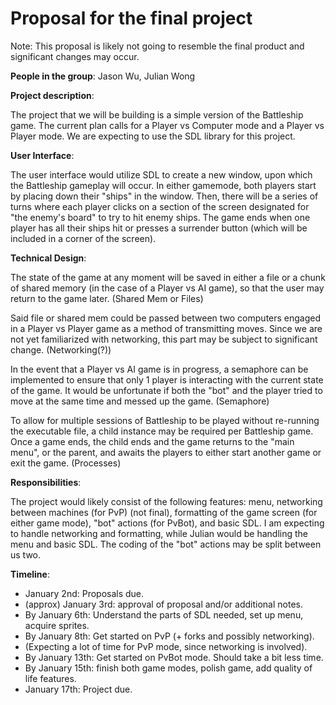 # Proposal for the final project

Note: This proposal is likely not going to resemble the final
product and significant changes may occur.

**People in the group**: Jason Wu, Julian Wong

**Project description**:

The project that we will be building is a simple version of the
Battleship game. The current plan calls for a Player vs Computer
mode and a Player vs Player mode. We are expecting to use the SDL
library for this project.

**User Interface**:

The user interface would utilize SDL to create a new window, upon
which the Battleship gameplay will occur. In either gamemode, both
players start by placing down their "ships" in the window. Then,
there will be a series of turns where each player clicks on a section
of the screen designated for "the enemy's board" to try to hit enemy
ships. The game ends when one player has all their ships hit or
presses a surrender button (which will be included in a corner of
the screen).

**Technical Design**:

The state of the game at any moment will be saved in either a file
or a chunk of shared memory (in the case of a Player vs AI game), so
that the user may return to the game later. (Shared Mem or Files)

Said file or shared mem could be passed between two computers engaged
in a Player vs Player game as a method of transmitting moves. Since we
are not yet familiarized with networking, this part may be subject to
significant change. (Networking(?))

In the event that a Player vs AI game is in progress, a semaphore can
be implemented to ensure that only 1 player is interacting with the
current state of the game. It would be unfortunate if both the "bot" 
and the player tried to move at the same time and messed up the game.
(Semaphore)

To allow for multiple sessions of Battleship to be played without
re-running the executable file, a child instance may be required per
Battleship game. Once a game ends, the child ends and the game returns
to the "main menu", or the parent, and awaits the players to either
start another game or exit the game. (Processes)

**Responsibilities**:

The project would likely consist of the following features: menu,
networking between machines (for PvP) (not final), formatting of
the game screen (for either game mode), "bot" actions (for PvBot),
and basic SDL. I am expecting to handle networking and formatting,
while Julian would be handling the menu and basic SDL. The coding
of the "bot" actions may be split between us two.

**Timeline**:

* January 2nd: Proposals due.
* (approx) January 3rd: approval of proposal and/or additional notes.
* By January 6th: Understand the parts of SDL needed, set up menu, acquire sprites.
* By January 8th: Get started on PvP (+ forks and possibly networking).
* (Expecting a lot of time for PvP mode, since networking is involved).
* By January 13th: Get started on PvBot mode. Should take a bit less time.
* By January 15th: finish both game modes, polish game, add quality of life features.
* January 17th: Project due.
